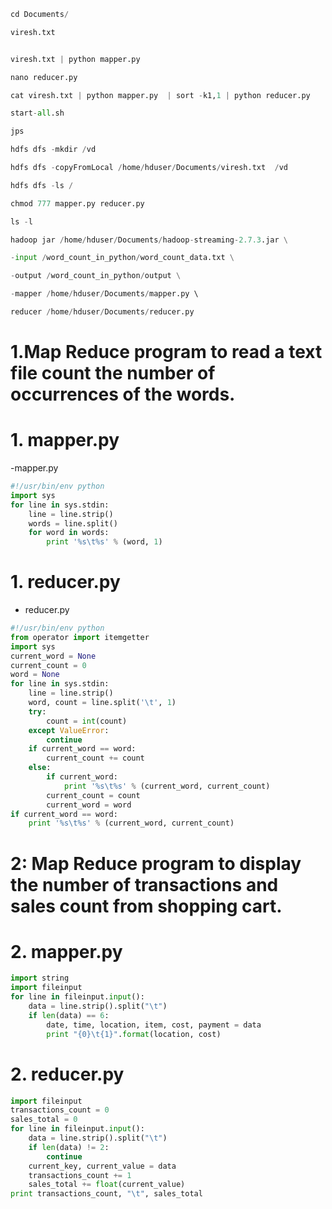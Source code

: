 ```py
cd Documents/
```
```py
viresh.txt 
```
```py

```
```py
viresh.txt | python mapper.py 
```
```py
nano reducer.py 
```
```py
cat viresh.txt | python mapper.py  | sort -k1,1 | python reducer.py 
```
```py
start-all.sh
```
```py
jps
```
```py
hdfs dfs -mkdir /vd
```
```py
hdfs dfs -copyFromLocal /home/hduser/Documents/viresh.txt  /vd
```
```py
hdfs dfs -ls /
```
```py
chmod 777 mapper.py reducer.py 
```
```py
ls -l
```
```py
hadoop jar /home/hduser/Documents/hadoop-streaming-2.7.3.jar \
```
```py
-input /word_count_in_python/word_count_data.txt \
```
```py
-output /word_count_in_python/output \
```
```py
-mapper /home/hduser/Documents/mapper.py \	
```
```py
reducer /home/hduser/Documents/reducer.py 
```

# 1.Map Reduce program to read a text file count the number of occurrences of the words.

# 1. mapper.py

-mapper.py

```py
#!/usr/bin/env python
import sys
for line in sys.stdin:
    line = line.strip()
    words = line.split()
    for word in words:
        print '%s\t%s' % (word, 1)

```

# 1. reducer.py

- reducer.py

```py
#!/usr/bin/env python
from operator import itemgetter
import sys
current_word = None
current_count = 0
word = None
for line in sys.stdin:
    line = line.strip()
    word, count = line.split('\t', 1)
    try:
        count = int(count)
    except ValueError:
        continue
    if current_word == word:
        current_count += count
    else:
        if current_word:
            print '%s\t%s' % (current_word, current_count)
        current_count = count
        current_word = word
if current_word == word:
    print '%s\t%s' % (current_word, current_count)

```
# 
# 2: Map Reduce program to display the number of transactions and sales count from shopping cart.

# 2. mapper.py

```py
import string
import fileinput
for line in fileinput.input():
    data = line.strip().split("\t")
    if len(data) == 6:
        date, time, location, item, cost, payment = data
        print "{0}\t{1}".format(location, cost)
```

# 2. reducer.py

```py
import fileinput
transactions_count = 0
sales_total = 0
for line in fileinput.input():
    data = line.strip().split("\t")    
    if len(data) != 2:
        continue
    current_key, current_value = data
    transactions_count += 1
    sales_total += float(current_value)
print transactions_count, "\t", sales_total

```
